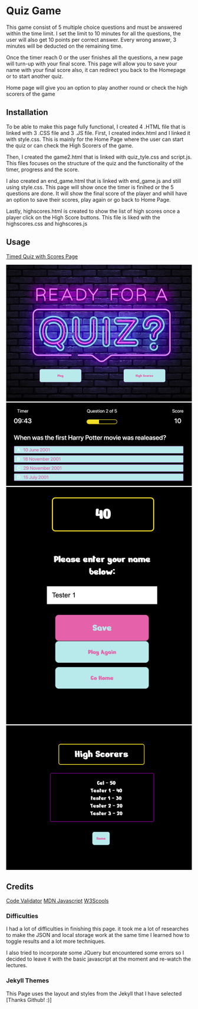 # Quiz Game
This game consist of 5 multiple choice questions and must be answered within the time limit. I set the limit to 10 minutes for all the questions, the user will also get 10 points per correct answer. Every wrong answer, 3 minutes will be deducted on the remaining time.

Once the timer reach 0 or the user finishes all the questions, a new page will turn-up with your final score. This page will allow you to save your name with your final score also, it can redirect you back to the Homepage or to start another quiz.

Home page will give you an option to play another round or check the high scorers of the game

## Installation

To be able to make this page fully functional, I created 4 .HTML file that is linked with 3 .CSS file and 3 .JS file.
First, I created index.html and I linked it with style.css. This is mainly for the Home Page where the user can start the quiz or can check the High Scorers of the game.  

Then, I created the game2.html that is linked with quiz_tyle.css and script.js. This files focuses on the structure of the quiz and the functionality of the timer, progress and the score.

I also created an end_game.html that is linked with end_game.js and still using style.css. This page will show once the timer is finihed or the 5 questions are done. It will show the final score of the player and whill have an option to save their scores, play again or go back to Home Page.

Lastly, highscores.html is created to show the list of high scores once a player click on the High Score buttons. This file is liked with the highscores.css and highscores.js

## Usage

[Timed Quiz with Scores Page](https://criscel.github.io/Quiz-Game/)

![Home Page](Assets/homePage.png)
![Question Page](Assets/questionPage.png)
![Save Players Name](Assets/savePlayer.png)
![High Score List](Assets/highScores.png)

## Credits

[Code Validator](https://validator.w3.org/nu/)
[MDN Javascript](https://developer.mozilla.org/en-US/docs/Web/JavaScript)
[W3Scools](https://www.w3schools.com/js/default.asp)


### Difficulties

I had a lot of difficulties in finishing this page. it took me a lot of researches to make the JSON and local storage work at the same time I learned how to toggle results and a lot more techniques.

I also tried to incorporate some JQuery but encountered some errors so I decided to leave it with the basic javascript at the moment and re-watch the lectures.

### Jekyll Themes

This Page uses the layout and styles from the Jekyll that I have selected [Thanks Github! :)]

